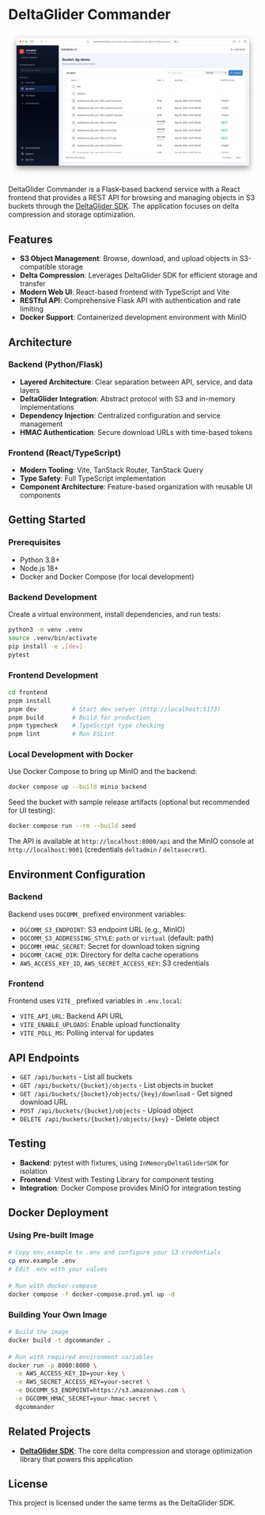 # DeltaGlider Commander

![DeltaGlider Commander UI](dg_screenshot.png)

DeltaGlider Commander is a Flask-based backend service with a React frontend that provides a REST API for browsing and managing objects in S3 buckets through the [DeltaGlider SDK](https://github.com/beshu-tech/deltaglider). The application focuses on delta compression and storage optimization.

## Features

- **S3 Object Management**: Browse, download, and upload objects in S3-compatible storage
- **Delta Compression**: Leverages DeltaGlider SDK for efficient storage and transfer
- **Modern Web UI**: React-based frontend with TypeScript and Vite
- **RESTful API**: Comprehensive Flask API with authentication and rate limiting
- **Docker Support**: Containerized development environment with MinIO

## Architecture

### Backend (Python/Flask)
- **Layered Architecture**: Clear separation between API, service, and data layers
- **DeltaGlider Integration**: Abstract protocol with S3 and in-memory implementations
- **Dependency Injection**: Centralized configuration and service management
- **HMAC Authentication**: Secure download URLs with time-based tokens

### Frontend (React/TypeScript)
- **Modern Tooling**: Vite, TanStack Router, TanStack Query
- **Type Safety**: Full TypeScript implementation
- **Component Architecture**: Feature-based organization with reusable UI components

## Getting Started

### Prerequisites
- Python 3.8+
- Node.js 18+
- Docker and Docker Compose (for local development)

### Backend Development

Create a virtual environment, install dependencies, and run tests:

```bash
python3 -m venv .venv
source .venv/bin/activate
pip install -e .[dev]
pytest
```

### Frontend Development

```bash
cd frontend
pnpm install
pnpm dev          # Start dev server (http://localhost:5173)
pnpm build        # Build for production
pnpm typecheck    # TypeScript type checking
pnpm lint         # Run ESLint
```

### Local Development with Docker

Use Docker Compose to bring up MinIO and the backend:

```bash
docker compose up --build minio backend
```

Seed the bucket with sample release artifacts (optional but recommended for UI testing):

```bash
docker compose run --rm --build seed
```

The API is available at `http://localhost:8000/api` and the MinIO console at `http://localhost:9001` (credentials `deltadmin` / `deltasecret`).

## Environment Configuration

### Backend
Backend uses `DGCOMM_` prefixed environment variables:

- `DGCOMM_S3_ENDPOINT`: S3 endpoint URL (e.g., MinIO)
- `DGCOMM_S3_ADDRESSING_STYLE`: `path` or `virtual` (default: path)
- `DGCOMM_HMAC_SECRET`: Secret for download token signing
- `DGCOMM_CACHE_DIR`: Directory for delta cache operations
- `AWS_ACCESS_KEY_ID`, `AWS_SECRET_ACCESS_KEY`: S3 credentials

### Frontend
Frontend uses `VITE_` prefixed variables in `.env.local`:

- `VITE_API_URL`: Backend API URL
- `VITE_ENABLE_UPLOADS`: Enable upload functionality
- `VITE_POLL_MS`: Polling interval for updates

## API Endpoints

- `GET /api/buckets` - List all buckets
- `GET /api/buckets/{bucket}/objects` - List objects in bucket
- `GET /api/buckets/{bucket}/objects/{key}/download` - Get signed download URL
- `POST /api/buckets/{bucket}/objects` - Upload object
- `DELETE /api/buckets/{bucket}/objects/{key}` - Delete object

## Testing

- **Backend**: pytest with fixtures, using `InMemoryDeltaGliderSDK` for isolation
- **Frontend**: Vitest with Testing Library for component testing
- **Integration**: Docker Compose provides MinIO for integration testing

## Docker Deployment

### Using Pre-built Image

```bash
# Copy env.example to .env and configure your S3 credentials
cp env.example .env
# Edit .env with your values

# Run with docker-compose
docker compose -f docker-compose.prod.yml up -d
```

### Building Your Own Image

```bash
# Build the image
docker build -t dgcommander .

# Run with required environment variables
docker run -p 8000:8000 \
  -e AWS_ACCESS_KEY_ID=your-key \
  -e AWS_SECRET_ACCESS_KEY=your-secret \
  -e DGCOMM_S3_ENDPOINT=https://s3.amazonaws.com \
  -e DGCOMM_HMAC_SECRET=your-hmac-secret \
  dgcommander
```

## Related Projects

- **[DeltaGlider SDK](https://github.com/beshu-tech/deltaglider)**: The core delta compression and storage optimization library that powers this application

## License

This project is licensed under the same terms as the DeltaGlider SDK.
